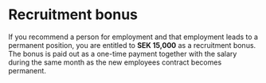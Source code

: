 # Recruitment bonus
If you recommend a person for employment and that employment leads to a permanent position, you are entitled to **SEK 15,000** as a recruitment bonus. The bonus is paid out as a one-time payment together with the salary during the same month as the new employees contract becomes permanent.

